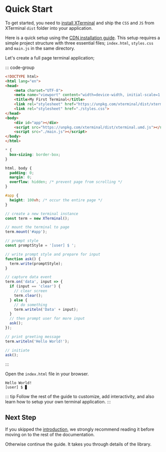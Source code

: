 # Quick Start

To get started, you need to [install XTerminal](./installation.md) and ship the `CSS` and `JS` from XTerminal `dist` folder into your application.

Here is a quick setup using the [CDN installation guide](./installation.md#using-cdn). This setup requires a simple project structure with three essential files; `index.html`, `styles.css` and `main.js` in the same directory.

Let's create a full page terminal application;

::: code-group

```html :line-numbers [index.html]
<!DOCTYPE html>
<html lang="en">
<head>
    <meta charset="UTF-8">
    <meta name="viewport" content="width=device-width, initial-scale=1.0">
    <title>My First Terminal</title>
    <link rel="stylesheet" href="https://unpkg.com/xterminal/dist/xterminal.css">
    <link rel="stylesheet" href="./styles.css">
</head>
<body>
    <div id="app"></div>
    <script src="https://unpkg.com/xterminal/dist/xterminal.umd.js"></script>
    <script src="./main.js"></script>
</body>
</html>
```

```css :line-numbers [styles.css]
* {
  box-sizing: border-box;
}

html, body {
  padding: 0;
  margin: 0;
  overflow: hidden; /* prevent page from scrolling */
}

#app {
  height: 100vh; /* occur the entire page */
}
```

```js :line-numbers [main.js]
// create a new terminal instance
const term = new XTerminal();

// mount the terminal to page
term.mount('#app');

// prompt style
const promptStyle = '[user] $ ';

// write prompt style and prepare for input
function ask() {
  term.write(promptStyle);
}

// capture data event
term.on('data', input => {
  if (input == 'clear') {
    // clear screen
    term.clear();
  } else {
    // do something
    term.writeln('Data' + input);
  }
  // then prompt user for more input
  ask();
});

// print greeting message
term.writeln('Hello World!');

// initiate
ask();
```

:::

Open the `index.html` file in your browser.

<browser-preview>

    Hello World!
    [user] $ ▊
</browser-preview>

::: tip
Follow the rest of the guide to customize, add interactivity, and also learn how to setup your own terminal application.
:::

## Next Step

If you skipped the [introduction](./index.md), we strongly recommend reading it before moving on to the rest of the documentation.

Otherwise continue the guide. It takes you through details of the library. 